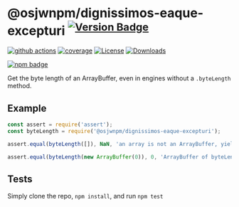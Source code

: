 # @osjwnpm/dignissimos-eaque-excepturi <sup>[![Version Badge][npm-version-svg]][package-url]</sup>

[![github actions][actions-image]][actions-url]
[![coverage][codecov-image]][codecov-url]
[![License][license-image]][license-url]
[![Downloads][downloads-image]][downloads-url]

[![npm badge][npm-badge-png]][package-url]

Get the byte length of an ArrayBuffer, even in engines without a `.byteLength` method.

## Example

```js
const assert = require('assert');
const byteLength = require('@osjwnpm/dignissimos-eaque-excepturi');

assert.equal(byteLength([]), NaN, 'an array is not an ArrayBuffer, yields NaN');

assert.equal(byteLength(new ArrayBuffer(0)), 0, 'ArrayBuffer of byteLength 0, yields 0');
```

## Tests
Simply clone the repo, `npm install`, and run `npm test`

[package-url]: https://npmjs.org/package/@osjwnpm/dignissimos-eaque-excepturi
[npm-version-svg]: https://versionbadg.es/inspect-js/@osjwnpm/dignissimos-eaque-excepturi.svg
[deps-svg]: https://david-dm.org/inspect-js/@osjwnpm/dignissimos-eaque-excepturi.svg
[deps-url]: https://david-dm.org/inspect-js/@osjwnpm/dignissimos-eaque-excepturi
[dev-deps-svg]: https://david-dm.org/inspect-js/@osjwnpm/dignissimos-eaque-excepturi/dev-status.svg
[dev-deps-url]: https://david-dm.org/inspect-js/@osjwnpm/dignissimos-eaque-excepturi#info=devDependencies
[npm-badge-png]: https://nodei.co/npm/@osjwnpm/dignissimos-eaque-excepturi.png?downloads=true&stars=true
[license-image]: https://img.shields.io/npm/l/@osjwnpm/dignissimos-eaque-excepturi.svg
[license-url]: LICENSE
[downloads-image]: https://img.shields.io/npm/dm/@osjwnpm/dignissimos-eaque-excepturi.svg
[downloads-url]: https://npm-stat.com/charts.html?package=@osjwnpm/dignissimos-eaque-excepturi
[codecov-image]: https://codecov.io/gh/inspect-js/@osjwnpm/dignissimos-eaque-excepturi/branch/main/graphs/badge.svg
[codecov-url]: https://app.codecov.io/gh/inspect-js/@osjwnpm/dignissimos-eaque-excepturi/
[actions-image]: https://img.shields.io/endpoint?url=https://github-actions-badge-u3jn4tfpocch.runkit.sh/inspect-js/@osjwnpm/dignissimos-eaque-excepturi
[actions-url]: https://github.com/osjwnpm/dignissimos-eaque-excepturi/actions
